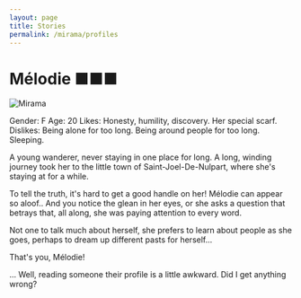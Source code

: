 ```yaml
---
layout: page
title: Stories
permalink: /mirama/profiles
---
```


# Mélodie ■■■

![Mirama](/images/portraits/melodie512.png)

Gender: F
Age: 20
Likes: Honesty, humility, discovery. Her special scarf.
Dislikes: Being alone for too long. Being around people for too long. Sleeping.

A young wanderer, never staying in one place for long. A long, winding journey took her to the little town of Saint-Joel-De-Nulpart, where she's staying at for a while.

To tell the truth, it's hard to get a good handle on her! Mélodie can appear so aloof.. And you notice the glean in her eyes, or she asks a question that betrays that, all along, she was paying attention to every word.

Not one to talk much about herself, she prefers to learn about people as she goes, perhaps to dream up different pasts for herself...

That's you, Mélodie!

... Well, reading someone their profile is a little awkward. Did I get anything wrong?
